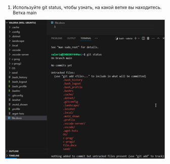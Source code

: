 1.	Используйте git status, чтобы узнать, на какой ветке вы находитесь.
Ветка main
<img src="img/screen1.png">  
